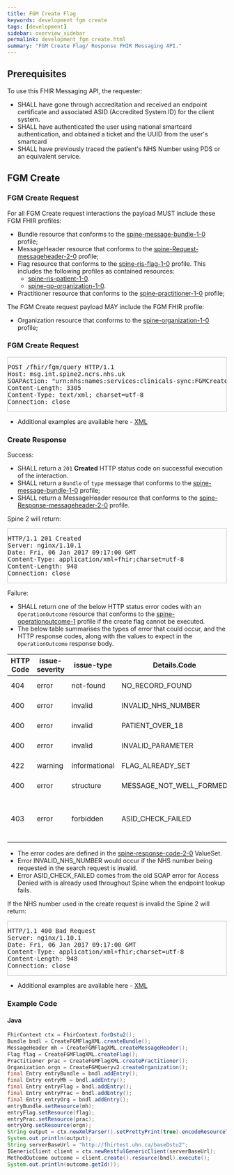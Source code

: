 ```yaml
---
title: FGM Create Flag
keywords: development fgm create
tags: [development]
sidebar: overview_sidebar
permalink: development_fgm_create.html
summary: "FGM Create Flag/ Response FHIR Messaging API."
---
```


## Prerequisites ##

To use this FHIR Messaging API, the requester:

- SHALL have gone through accreditation and received an endpoint certificate and associated ASID (Accredited System ID) for the client system.
- SHALL have authenticated the user using national smartcard authentication, and obtained a ticket and the UUID from the user's smartcard 
- SHALL have previously traced the patient's NHS Number using PDS or an equivalent service.

## FGM Create ##

### FGM Create Request ###

For all FGM Create request interactions the payload MUST include these FGM FHIR profiles:

- Bundle resource that conforms to the [spine-message-bundle-1-0](https://fhir.nhs.uk/StructureDefinition/spine-message-bundle-1-0) profile;
- MessageHeader resource that conforms to the [spine-Request-messageheader-2-0](https://fhir.nhs.uk/StructureDefinition/spine-request-messageheader-2-0) profile;
- Flag resource that conforms to the [spine-ris-flag-1-0](https://fhir.nhs.uk/StructureDefinition/spine-ris-flag-1-0) profile. This includes the following profiles as contained resources:
	- [spine-ris-patient-1-0](https://fhir.nhs.uk/StructureDefinition/spine-ris-patient-1-0).
	- [spine-gp-organization-1-0](https://fhir.nhs.uk/StructureDefinition/spine-gp-organization-1-0).
- Practitioner resource that conforms to the [spine-practitioner-1-0](https://fhir.nhs.uk/StructureDefinition/spine-practitioner-1-0) profile;

The FGM Create request payload MAY include the FGM FHIR profile:

- Organization resource that conforms to the [spine-organization-1-0](https://fhir.nhs.uk/StructureDefinition/spine-organization-1-0) profile;

### FGM Create Request ###

<div style="border:solid 1px; border-color: #c3c8cc;">

<pre>
POST /fhir/fgm/query HTTP/1.1
Host: msg.int.spine2.ncrs.nhs.uk
SOAPAction: "urn:nhs:names:services:clinicals-sync:FGMCreate_1_0"
Content-Length: 3305
Content-Type: text/xml; charset=utf-8
Connection: close
</pre>

<script src="https://gist.github.com/sufyanpat/c4e22aaac23194c216952c56f7b3dc38.js"></script>
</div>

- Additional examples are available here - [XML](http://data.developer.nhs.uk/fhir/fgm-v2-draft-d/Chapter.5.Examples/examples.html)


### Create Response ###

Success:

- SHALL return a `201` **Created** HTTP status code on successful execution of the interaction.
- SHALL return a `Bundle` of `type` message that conforms to the [spine-message-bundle-1-0](https://fhir.nhs.uk/StructureDefinition/spine-message-bundle-1-0) profile;
- SHALL return a MessageHeader resource that conforms to the [spine-Response-messageheader-2-0](https://fhir.nhs.uk/StructureDefinition/spine-response-messageheader-2-0) profile.


Spine 2 will return:
  

<div style="border:solid 1px; border-color: #c3c8cc;">

<pre>
HTTP/1.1 201 Created
Server: nginx/1.10.1
Date: Fri, 06 Jan 2017 09:17:00 GMT
Content-Type: application/xml+fhir;charset=utf-8
Content-Length: 948
Connection: close
</pre>

<script src="https://gist.github.com/sufyanpat/0d71d6c340f6798ec631a9b53660fbc7.js"></script>

</div>

Failure: 

- SHALL return one of the below HTTP status error codes with an `OperationOutcome` resource that conforms to the [spine-operationoutcome-1](https://fhir.nhs.uk/StructureDefinition/spine-operationoutcome-1) profile if the create flag cannot be executed.
- The below table summarises the types of error that could occur, and the HTTP response codes, along with the values to expect in the `OperationOutcome` response body.

| HTTP Code | issue-severity | issue-type | Details.Code | Details.Display | Orignal codes |
|-----------|----------------|------------|--------------|-----------------|-----------------|
|404 | error | not-found | NO_RECORD_FOUND | No Record Found| FGM-0001 |
|400 | error | invalid | INVALID_NHS_NUMBER | Invalid NHS number| FGM-0002 |
|400 | error | invalid | PATIENT_OVER_18 | Patient is over 18 | FGM-0003 |
|400 | error | invalid | INVALID_PARAMETER | Invalid parameter | FGM-0004 |
|422 | warning | informational | FLAG_ALREADY_SET | Flag value was already set | FGM-0005 |
|400 | error | structure | MESSAGE_NOT_WELL_FORMED | Message not well formed | FGM-9999 |
|403 | error | forbidden | ASID_CHECK_FAILED | The sender or receiver's ASID is not authorised for this interaction | 300 |

- The error codes are defined in the [spine-response-code-2-0](https://fhir.nhs.uk/ValueSet/spine-response-code-2-0) ValueSet.
- Error INVALID_NHS_NUMBER would occur if the NHS number being requested in the search request is invalid.
- Error ASID_CHECK_FAILED comes from the old SOAP error for Access Denied with is already used throughout Spine when the endpoint lookup fails.

If the NHS number used in the create request is invalid the Spine 2 will return:

<div style="border:solid 1px; border-color: #c3c8cc;">

<pre>
HTTP/1.1 400 Bad Request
Server: nginx/1.10.1
Date: Fri, 06 Jan 2017 09:17:00 GMT
Content-Type: application/xml+fhir;charset=utf-8
Content-Length: 948
Connection: close
</pre>

<script src="https://gist.github.com/sufyanpat/b61502b2233b3d07f81c580eab81deed.js"></script>

</div>

- Additional examples are available here - [XML](http://data.developer.nhs.uk/fhir/fgm-v2-draft-d/Chapter.5.Examples/examples.html)

### Example Code ###


#### Java ####

```java
FhirContext ctx = FhirContext.forDstu2();
Bundle bndl = CreateFGMFlagXML.createBundle();
MessageHeader mh = CreateFGMFlagXML.createMessageHeader();
Flag flag = CreateFGMFlagXML.createFlag();
Practitioner prac = CreateFGMFlagXML.createPractitioner();
Organization orgn = CreateFGMQueryv2.createOrganization();
final Entry entryBundle = bndl.addEntry();		
final Entry entryMh = bndl.addEntry();
final Entry entryFlag = bndl.addEntry();
final Entry entryPrac = bndl.addEntry();
final Entry entryOrg = bndl.addEntry();
entryBundle.setResource(mh);
entryFlag.setResource(flag);
entryPrac.setResource(prac);
entryOrg.setResource(orgn);
String output = ctx.newXmlParser().setPrettyPrint(true).encodeResourceToString(bndl);
System.out.println(output);
String serverBaseUrl = "http://fhirtest.uhn.ca/baseDstu2";
IGenericClient client = ctx.newRestfulGenericClient(serverBaseUrl);
MethodOutcome outcome = client.create().resource(bndl).execute();
System.out.println(outcome.getId());
```

